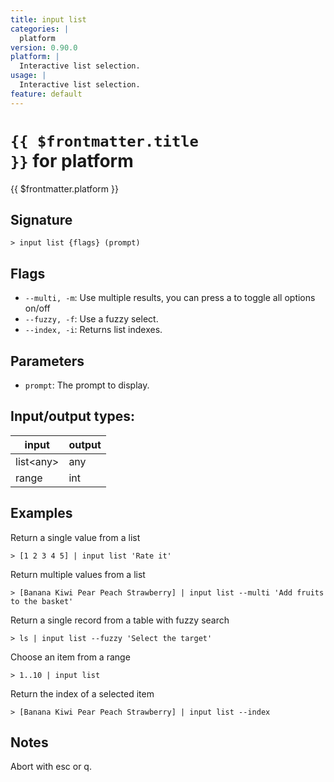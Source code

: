 ```yaml
---
title: input list
categories: |
  platform
version: 0.90.0
platform: |
  Interactive list selection.
usage: |
  Interactive list selection.
feature: default
---
```


<!-- This file is automatically generated. Please edit the command in https://github.com/nushell/nushell instead. -->

# <code>{{ $frontmatter.title }}</code> for platform

<div class='command-title'>{{ $frontmatter.platform }}</div>

## Signature

`> input list {flags} (prompt)`

## Flags

- `--multi, -m`: Use multiple results, you can press a to toggle all options on/off
- `--fuzzy, -f`: Use a fuzzy select.
- `--index, -i`: Returns list indexes.

## Parameters

- `prompt`: The prompt to display.

## Input/output types:

| input       | output |
| ----------- | ------ |
| list\<any\> | any    |
| range       | int    |

## Examples

Return a single value from a list

```nu
> [1 2 3 4 5] | input list 'Rate it'

```

Return multiple values from a list

```nu
> [Banana Kiwi Pear Peach Strawberry] | input list --multi 'Add fruits to the basket'

```

Return a single record from a table with fuzzy search

```nu
> ls | input list --fuzzy 'Select the target'

```

Choose an item from a range

```nu
> 1..10 | input list

```

Return the index of a selected item

```nu
> [Banana Kiwi Pear Peach Strawberry] | input list --index

```

## Notes

Abort with esc or q.
